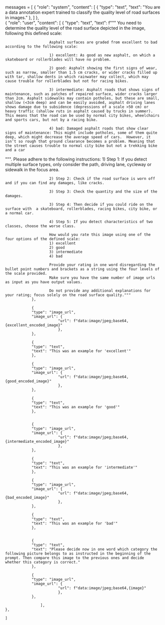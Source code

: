 messages = [
    {
        "role": "system", 
        "content": [
            {
                "type": "text",
                "text": "You are a data annotation expert trained to classify the quality level of road surfaces in images."
                },
        ]
    },    
    {
        "role": "user", 
        "content": [
                {
                "type": "text",
                "text": f""" 
                        You need to determine the quality level of the road surface depicted in the image, following this defined scale: 
                        
                        Asphalt surfaces are graded from excellent to bad according to the following scale: 

                        1) excellent: As good as new asphalt, on which a skateboard or rollerblades will have no problem.

                        2) good: Asphalt showing the first signs of wear, such as narrow, smaller than 1.5 cm cracks, or wider cracks filled up with tar, shallow dents in which rainwater may collect, which may cause trouble for rollerblades but not for racing bikes. 

                        3) intermediate: Asphalt roads that shows signs of maintenance, such as patches of repaired surface, wider cracks larger than 2cm. Asphalt sidewalks may contain potholes, but these are small, shallow (<3cm deep) and can be easily avoided, asphalt driving lanes shows damage due to subsidence (depressions of a scale >50 cm) or heavy traffic (shallow ruts in asphalt caused by trucks in summer). This means that the road can be used by normal city bikes, wheelchairs and sports cars, but not by a racing bike.

                        4) bad: Damaged asphalt roads that show clear signs of maintenance: This might include potholes, some of them quite deep, which might decrease the average speed of cars.  However, it isn’t so rough that ground clearance becomes a problem. Meaning that the street causes trouble to normal city bike but not a trekking bike and a car

""".
                        Please adhere to the following instructions: 
                        1) Step 1: If you detect multiple surface types, only consider the path, driving lane, cycleway or sidewalk in the focus area.

                        2) Step 2: Check if the road surface is worn off and if you can find any damages, like cracks. 

                        3) Step 3: Check the quantity and the size of the damages. 

                        3) Step 4: Then decide if you could ride on the surface with  a skateboard, rollerblades, racing bikes, city bike, or a normal car. 

                        4) Step 5: If you detect characteristics of two classes, choose the worse class.
                        
                        How would you rate this image using one of the four options of the defined scale: 
                        1) excellent
                        2) good
                        3) intermediate
                        4) bad
                        
                        Provide your rating in one word disregarding the bullet point numbers and brackets as a string using the four levels of the scale provided.  
                        Make sure you have the same number of image urls as input as you have output values.

                        Do not provide any additional explanations for your rating; focus solely on the road surface quality."""
                },
                
                {
                "type": "image_url",
                "image_url": {
                            "url": f"data:image/jpeg;base64,{excellent_encoded_image}"
                            },   
                },
                    
                {
                "type": "text",
                "text": "This was an example for 'excellent'"
                },
                
                {
                "type": "image_url",
                "image_url": {
                            "url": f"data:image/jpeg;base64,{good_encoded_image}"
                            },   
                },
                    
                {
                "type": "text",
                "text": "This was an example for 'good'"
                },
                
                
                {
                "type": "image_url",
                "image_url": {
                            "url": f"data:image/jpeg;base64,{intermediate_encoded_image}"
                            },   
                },
                    
                {
                "type": "text",
                "text": "This was an example for 'intermediate'"
                },
                
                {
                "type": "image_url",
                "image_url": {
                            "url": f"data:image/jpeg;base64,{bad_encoded_image}"
                            },   
                },
                    
                {
                "type": "text",
                "text": "This was an example for 'bad'"
                },
                
                    
                {
                "type": "text",
                "text": "Please decide now in one word which category the following picture belongs to as instructed in the beginning of the prompt. Then compare this image to the previous ones and decide whether this category is correct."
                },
                
                {
                "type": "image_url",
                "image_url": {
                            "url": f"data:image/jpeg;base64,{image}"
                            }, 
                },
                
                    ],                  
    },                  
    
    ]
